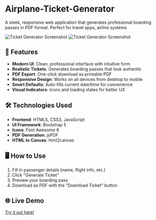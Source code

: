# Airplane-Ticket-Generator
A sleek, responsive web application that generates professional boarding passes in PDF format. Perfect for travel apps, airline systems

![Ticket Generator Screenshot](airplaneDemo.jpg)
![Ticket Generator Screenshot](airplaneDemo.jpg)

## 🚀 Features

- **Modern UI**: Clean, professional interface with intuitive form
- **Realistic Tickets**: Generates boarding passes that look authentic
- **PDF Export**: One-click download as printable PDF
- **Responsive Design**: Works on all devices from desktop to mobile
- **Smart Defaults**: Auto-fills current date/time for convenience
- **Visual Indicators**: Icons and loading states for better UX

## 🛠️ Technologies Used

- **Frontend**: HTML5, CSS3, JavaScript
- **UI Framework**: Bootstrap 5
- **Icons**: Font Awesome 6
- **PDF Generation**: jsPDF
- **HTML to Canvas**: html2canvas

## 🖥️ How to Use

1. Fill in passenger details (name, flight info, etc.)
2. Click "Generate Ticket"
3. Preview your boarding pass
4. Download as PDF with the "Download Ticket" button

## 🌐 Live Demo

[Try it out here!](https://ishashi-chaurasia.github.io/Airplane-Ticket-Generator/)
